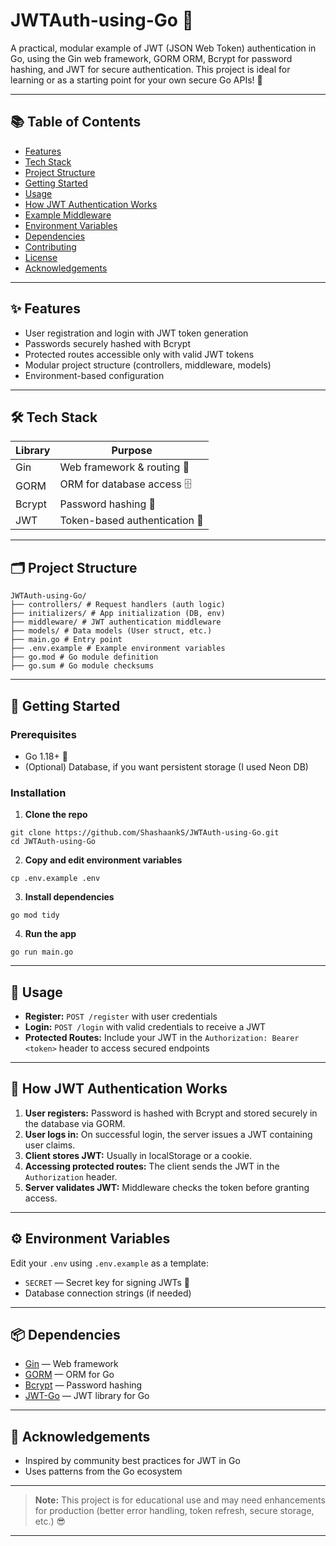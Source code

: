 # JWTAuth-using-Go 🚀

A practical, modular example of JWT (JSON Web Token) authentication in Go, using the Gin web framework, GORM ORM, Bcrypt for password hashing, and JWT for secure authentication. This project is ideal for learning or as a starting point for your own secure Go APIs! 🔐

---

## 📚 Table of Contents

- [Features](#features)
- [Tech Stack](#tech-stack)
- [Project Structure](#project-structure)
- [Getting Started](#getting-started)
- [Usage](#usage)
- [How JWT Authentication Works](#how-jwt-authentication-works)
- [Example Middleware](#example-middleware)
- [Environment Variables](#environment-variables)
- [Dependencies](#dependencies)
- [Contributing](#contributing)
- [License](#license)
- [Acknowledgements](#acknowledgements)

---

## ✨ Features

- User registration and login with JWT token generation
- Passwords securely hashed with Bcrypt
- Protected routes accessible only with valid JWT tokens
- Modular project structure (controllers, middleware, models)
- Environment-based configuration

---

## 🛠️ Tech Stack

| Library  | Purpose                       |
|----------|------------------------------|
| Gin      | Web framework & routing 🚦   |
| GORM     | ORM for database access 🗄️   |
| Bcrypt   | Password hashing 🔑          |
| JWT      | Token-based authentication 🪪 |

---

## 🗂️ Project Structure
```
JWTAuth-using-Go/
├── controllers/ # Request handlers (auth logic)
├── initializers/ # App initialization (DB, env)
├── middleware/ # JWT authentication middleware
├── models/ # Data models (User struct, etc.)
├── main.go # Entry point
├── .env.example # Example environment variables
├── go.mod # Go module definition
├── go.sum # Go module checksums
```

---

## 🚀 Getting Started

### Prerequisites

- Go 1.18+ 🦫
- (Optional) Database, if you want persistent storage (I used Neon DB)

### Installation

1. **Clone the repo**
```
git clone https://github.com/ShashaankS/JWTAuth-using-Go.git
cd JWTAuth-using-Go
```

2. **Copy and edit environment variables**
```
cp .env.example .env
```

3. **Install dependencies**
```
go mod tidy
```

4. **Run the app**
```
go run main.go
```

---

## 🧪 Usage

- **Register:** `POST /register` with user credentials
- **Login:** `POST /login` with valid credentials to receive a JWT
- **Protected Routes:** Include your JWT in the `Authorization: Bearer <token>` header to access secured endpoints

---

## 🔑 How JWT Authentication Works

1. **User registers:** Password is hashed with Bcrypt and stored securely in the database via GORM.
2. **User logs in:** On successful login, the server issues a JWT containing user claims.
3. **Client stores JWT:** Usually in localStorage or a cookie.
4. **Accessing protected routes:** The client sends the JWT in the `Authorization` header.
5. **Server validates JWT:** Middleware checks the token before granting access.

---
## ⚙️ Environment Variables

Edit your `.env` using `.env.example` as a template:

- `SECRET` — Secret key for signing JWTs 🔑
- Database connection strings (if needed)

---

## 📦 Dependencies

- [Gin](https://gin-gonic.com/) — Web framework
- [GORM](https://gorm.io/) — ORM for Go
- [Bcrypt](https://pkg.go.dev/golang.org/x/crypto/bcrypt) — Password hashing
- [JWT-Go](https://github.com/golang-jwt/jwt) — JWT library for Go

---


## 🙏 Acknowledgements

- Inspired by community best practices for JWT in Go
- Uses patterns from the Go ecosystem

---

> **Note:** This project is for educational use and may need enhancements for production (better error handling, token refresh, secure storage, etc.) 😎

---
